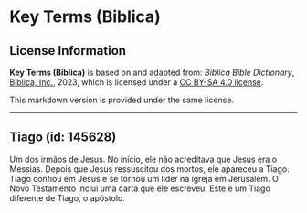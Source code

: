 # Key Terms (Biblica)

## License Information

**Key Terms (Biblica)** is based on and adapted from: _Biblica Bible Dictionary_, [Biblica, Inc.](https://www.biblica.com/), 2023, which is licensed under a [CC BY-SA 4.0 license](https://creativecommons.org/licenses/by-sa/4.0/legalcode.en).

This markdown version is provided under the same license.



--------------------------------

## Tiago (id: 145628)

Um dos irmãos de Jesus. No início, ele não acreditava que Jesus era o Messias. Depois que Jesus ressuscitou dos mortos, ele apareceu a Tiago. Tiago confiou em Jesus e se tornou um líder na igreja em Jerusalém. O Novo Testamento inclui uma carta que ele escreveu. Este é um Tiago diferente de Tiago, o apóstolo.


